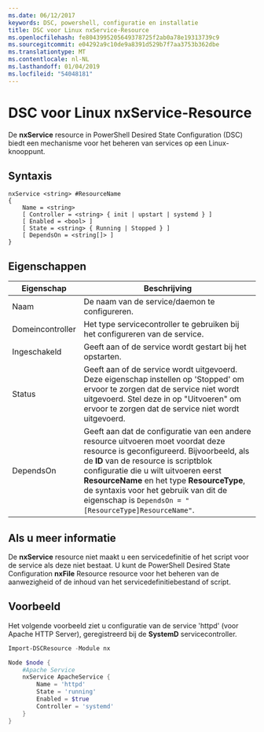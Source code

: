 ```yaml
---
ms.date: 06/12/2017
keywords: DSC, powershell, configuratie en installatie
title: DSC voor Linux nxService-Resource
ms.openlocfilehash: fe8043995205649378725f2ab0a78e19313739c9
ms.sourcegitcommit: e04292a9c10de9a8391d529b7f7aa3753b362dbe
ms.translationtype: MT
ms.contentlocale: nl-NL
ms.lasthandoff: 01/04/2019
ms.locfileid: "54048181"
---
```

# <a name="dsc-for-linux-nxservice-resource"></a>DSC voor Linux nxService-Resource

De **nxService** resource in PowerShell Desired State Configuration (DSC) biedt een mechanisme voor het beheren van services op een Linux-knooppunt.

## <a name="syntax"></a>Syntaxis

```
nxService <string> #ResourceName
{
    Name = <string>
    [ Controller = <string> { init | upstart | systemd } ]
    [ Enabled = <bool> ]
    [ State = <string> { Running | Stopped } ]
    [ DependsOn = <string[]> ]
}
```

## <a name="properties"></a>Eigenschappen

| Eigenschap | Beschrijving |
|---|---|
| Naam| De naam van de service/daemon te configureren.|
| Domeincontroller| Het type servicecontroller te gebruiken bij het configureren van de service.|
| Ingeschakeld| Geeft aan of de service wordt gestart bij het opstarten.|
| Status| Geeft aan of de service wordt uitgevoerd. Deze eigenschap instellen op 'Stopped' om ervoor te zorgen dat de service niet wordt uitgevoerd. Stel deze in op "Uitvoeren" om ervoor te zorgen dat de service niet wordt uitgevoerd.|
| DependsOn | Geeft aan dat de configuratie van een andere resource uitvoeren moet voordat deze resource is geconfigureerd. Bijvoorbeeld, als de **ID** van de resource is scriptblok configuratie die u wilt uitvoeren eerst **ResourceName** en het type **ResourceType**, de syntaxis voor het gebruik van dit de eigenschap is `DependsOn = "[ResourceType]ResourceName"`.|

## <a name="additional-information"></a>Als u meer informatie

De **nxService** resource niet maakt u een servicedefinitie of het script voor de service als deze niet bestaat. U kunt de PowerShell Desired State Configuration **nxFile** Resource resource voor het beheren van de aanwezigheid of de inhoud van het servicedefinitiebestand of script.

## <a name="example"></a>Voorbeeld

Het volgende voorbeeld ziet u configuratie van de service 'httpd' (voor Apache HTTP Server), geregistreerd bij de **SystemD** servicecontroller.

```powershell
Import-DSCResource -Module nx

Node $node {
    #Apache Service
    nxService ApacheService {
        Name = 'httpd'
        State = 'running'
        Enabled = $true
        Controller = 'systemd'
    }
}
```